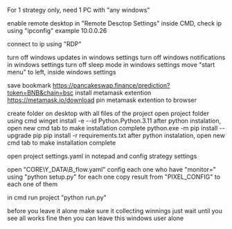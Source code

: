 
<!-- -------get pc with windows---------------------- -->
For 1 strategy only, need 1 PC with "any windows"
<!-- -------on windows server------------------------ -->
enable remote desktop in "Remote Desctop Settings"
inside CMD, check ip using "ipconfig" example 10.0.0.26
<!-- -------use master PC to connect via RDP--------- -->
connect to ip using "RDP"
<!-- -------config windows server-------------------- -->
turn off windows updates in windows settings
turn off windows notifications in windows settings
turn off sleep mode in windows settings
move "start menu" to left, inside windows settings
<!-- -------config browser--------------------------- -->
save bookmark https://pancakeswap.finance/prediction?token=BNB&chain=bsc
install metamask extention https://metamask.io/download
pin metamask extention to browser
<!-- -------install project--------------------------- -->
create folder on desktop with all files of the project
open project folder using cmd
winget install -e --id Python.Python.3.11
after python instalation, open new cmd tab to make installation complete
python.exe -m pip install --upgrade pip
pip install -r requirements.txt
after python instalation, open new cmd tab to make installation complete
<!-- -------config strategy--------------------------- -->
open project settings.yaml in notepad and config strategy settings
<!-- -------config clicks--------------------------- -->
open "CORE\Y_DATA\B_flow.yaml"
config each one who have "monitor=" using "python setup.py" for each one 
copy result from "PIXEL_CONFIG" to each one of them
<!-- -------run project--------------------------- -->
in cmd run project "python run.py"
<!-- ------- make sure all works before leave -->
before you leave it alone 
make sure it collecting winnings
just wait until you see all works fine
then you can leave this windows user alone
<!-- -------you can go to sleep------------------- -->





